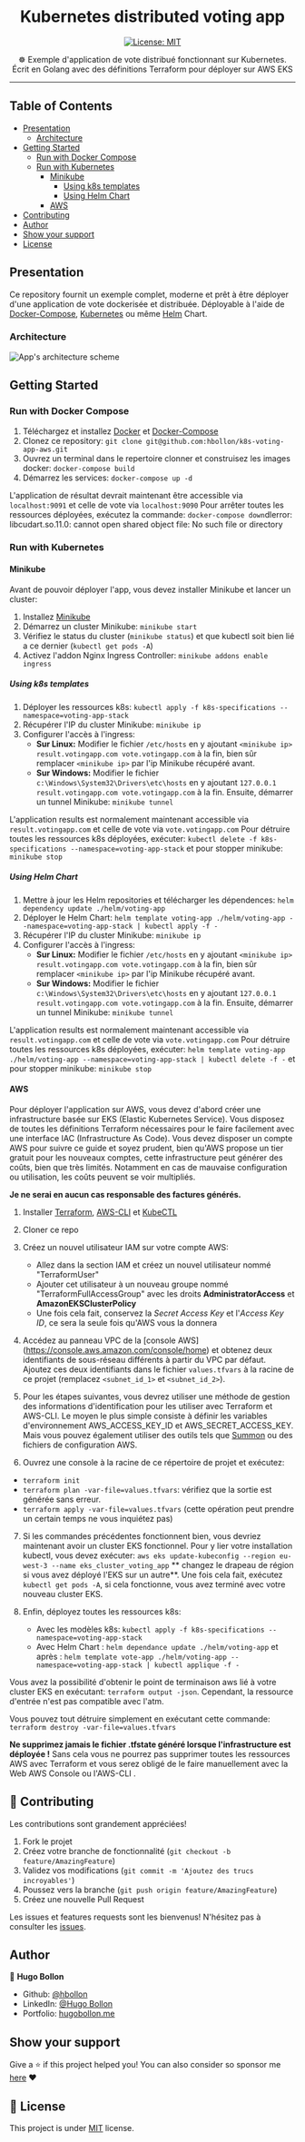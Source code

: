 <h1 align="center">Kubernetes distributed voting app</h1>
<p align="center">
  <a href="https://github.com/hbollon/k8s-voting-app-aws/blob/master/LICENSE" target="_blank">
    <img alt="License: MIT" src="https://img.shields.io/badge/License-MIT-yellow.svg" />
  </a>

<p align="center"> ☸️ Exemple d'application de vote distribué fonctionnant sur Kubernetes. Écrit en Golang avec des définitions Terraform pour déployer sur AWS EKS</p>

---

## Table of Contents

- [Presentation](#presentation)
  - [Architecture](#architecture)
- [Getting Started](#getting-started)
  - [Run with Docker Compose](#run-with-docker-compose)
  - [Run with Kubernetes](#run-with-kubernetes)
    - [Minikube](#minikube)
      - [Using k8s templates](#using-k8s-templates)
      - [Using Helm Chart](#using-helm-chart)
    - [AWS](#aws)
- [Contributing](#-contributing)
- [Author](#author)
- [Show your support](#show-your-support)
- [License](#-license)

## Presentation

Ce repository fournit un exemple complet, moderne et prêt à être déployer d'une application de vote dockerisée et distribuée. Déployable à l'aide de [Docker-Compose](https://docs.docker.com/compose/), [Kubernetes](https://kubernetes.io/) ou même [Helm](https://helm.sh/) Chart.

### Architecture

![App's architecture scheme](app-architecture.jpg)

## Getting Started

### Run with Docker Compose

1. Téléchargez et installez [Docker](https://docs.docker.com/get-docker/) et [Docker-Compose](https://docs.docker.com/compose/install/)
2. Clonez ce repository: `git clone git@github.com:hbollon/k8s-voting-app-aws.git`
3. Ouvrez un terminal dans le repertoire clonner et construisez les images docker: `docker-compose build`
4. Démarrez les services: `docker-compose up -d`

L'application de résultat devrait maintenant être accessible via `localhost:9091` et celle de vote via `localhost:9090`
Pour arrêter toutes les ressources déployées, exécutez la commande: `docker-compose down`dlerror: libcudart.so.11.0: cannot open shared object file: No such file or directory

### Run with Kubernetes

#### Minikube

Avant de pouvoir déployer l'app, vous devez installer Minikube et lancer un cluster:

1. Installez [Minikube](https://minikube.sigs.k8s.io/docs/start/)
2. Démarrez un cluster Minikube: `minikube start`
3. Vérifiez le status du cluster (`minikube status`) et que kubectl soit bien lié a ce dernier (`kubectl get pods -A`)
4. Activez l'addon Nginx Ingress Controller: `minikube addons enable ingress`

##### Using k8s templates

1. Déployer les ressources k8s: `kubectl apply -f k8s-specifications --namespace=voting-app-stack`
2. Récupérer l'IP du cluster Minikube: `minikube ip`
3. Configurer l'accès à l'ingress:
   - **Sur Linux:** Modifier le fichier `/etc/hosts` en y ajoutant `<minikube ip> result.votingapp.com vote.votingapp.com` à la fin, bien sûr remplacer `<minikube ip>` par l'ip Minikube récupéré avant.
   - **Sur Windows:** Modifier le fichier `c:\Windows\System32\Drivers\etc\hosts` en y ajoutant `127.0.0.1 result.votingapp.com vote.votingapp.com` à la fin.
   Ensuite, démarrer un tunnel Minikube: `minikube tunnel`

L'application results est normalement maintenant accessible via `result.votingapp.com` et celle de vote via `vote.votingapp.com`
Pour détruire toutes les ressources k8s déployées, exécuter: `kubectl delete -f k8s-specifications --namespace=voting-app-stack` et pour stopper minikube: `minikube stop`

##### Using Helm Chart

1. Mettre à jour les Helm repositories et télécharger les dépendences: `helm dependency update ./helm/voting-app`
2. Déployer le Helm Chart: `helm template voting-app ./helm/voting-app --namespace=voting-app-stack | kubectl apply -f -`
3. Récupérer l'IP du cluster Minikube: `minikube ip`
4. Configurer l'accès à l'ingress:
   - **Sur Linux:** Modifier le fichier `/etc/hosts` en y ajoutant `<minikube ip> result.votingapp.com vote.votingapp.com` à la fin, bien sûr remplacer `<minikube ip>` par l'ip Minikube récupéré avant.
   - **Sur Windows:** Modifier le fichier `c:\Windows\System32\Drivers\etc\hosts` en y ajoutant `127.0.0.1 result.votingapp.com vote.votingapp.com` à la fin.
   Ensuite, démarrer un tunnel Minikube: `minikube tunnel`

L'application results est normalement maintenant accessible via `result.votingapp.com` et celle de vote via `vote.votingapp.com`
Pour détruire toutes les ressources k8s déployées, exécuter: `helm template voting-app ./helm/voting-app --namespace=voting-app-stack | kubectl delete -f -` et pour stopper minikube: `minikube stop`

#### AWS

Pour déployer l'application sur AWS, vous devez d'abord créer une infrastructure basée sur EKS (Elastic Kubernetes Service). Vous disposez de toutes les définitions Terraform nécessaires pour le faire facilement avec une interface IAC (Infrastructure As Code).
Vous devez disposer un compte AWS pour suivre ce guide et soyez prudent, bien qu'AWS propose un tier gratuit pour les nouveaux comptes, cette infrastructure peut générer des coûts, bien que très limités. Notamment en cas de mauvaise configuration ou utilisation, les coûts peuvent se voir multipliés.

**Je ne serai en aucun cas responsable des factures générés.**

1. Installer [Terraform](https://learn.hashicorp.com/tutorials/terraform/install-cli), [AWS-CLI](https://docs.aws.amazon.com/cli/latest/userguide/getting-started-install.html) et [KubeCTL](https://kubernetes.io/docs/tasks/tools/)

2. Cloner ce repo

3. Créez un nouvel utilisateur IAM sur votre compte AWS:
   - Allez dans la section IAM et créez un nouvel utilisateur nommé "TerraformUser"
   - Ajouter cet utilisateur à un nouveau groupe nommé "TerraformFullAccessGroup" avec les droits **AdministratorAccess** et **AmazonEKSClusterPolicy**
   - Une fois cela fait, conservez la _Secret Access Key_ et l'_Access Key ID_, ce sera la seule fois qu'AWS vous la donnera

4. Accédez au panneau VPC de la [console AWS] (https://console.aws.amazon.com/console/home) et obtenez deux identifiants de sous-réseau différents à partir du VPC par défaut. Ajoutez ces deux identifiants dans le fichier `values.tfvars` à la racine de ce projet (remplacez `<subnet_id_1>` et `<subnet_id_2>`).

5. Pour les étapes suivantes, vous devrez utiliser une méthode de gestion des informations d'identification pour les utiliser avec Terraform et AWS-CLI. Le moyen le plus simple consiste à définir les variables d'environnement AWS_ACCESS_KEY_ID et AWS_SECRET_ACCESS_KEY. Mais vous pouvez également utiliser des outils tels que [Summon](https://github.com/cyberark/summon) ou des fichiers de configuration AWS.

6. Ouvrez une console à la racine de ce répertoire de projet et exécutez:
  - `terraform init`
  - `terraform plan -var-file=values.tfvars`: vérifiez que la sortie est générée sans erreur.
  - `terraform apply -var-file=values.tfvars` (cette opération peut prendre un certain temps ne vous inquiétez pas)

7. Si les commandes précédentes fonctionnent bien, vous devriez maintenant avoir un cluster EKS fonctionnel. Pour y lier votre installation kubectl, vous devez exécuter: `aws eks update-kubeconfig --region eu-west-3 --name eks_cluster_voting_app` ** changez le drapeau de région si vous avez déployé l'EKS sur un autre**.
Une fois cela fait, exécutez `kubectl get pods -A`, si cela fonctionne, vous avez terminé avec votre nouveau cluster EKS.

8. Enfin, déployez toutes les ressources k8s:
   - Avec les modèles k8s: `kubectl apply -f k8s-specifications --namespace=voting-app-stack`
   - Avec Helm Chart : `helm dependance update ./helm/voting-app` et après : `helm template vote-app ./helm/voting-app --namespace=voting-app-stack | kubectl applique -f -`

Vous avez la possibilité d'obtenir le point de terminaison aws lié à votre cluster EKS en exécutant: `terraform output -json`. Cependant, la ressource d'entrée n'est pas compatible avec l'atm.

Vous pouvez tout détruire simplement en exécutant cette commande: `terraform destroy -var-file=values.tfvars`

**Ne supprimez jamais le fichier .tfstate généré lorsque l'infrastructure est déployée !** Sans cela vous ne pourrez pas supprimer toutes les ressources AWS avec Terraform et vous serez obligé de le faire manuellement avec la Web AWS Console ou l'AWS-CLI .

## 🤝 Contributing

Les contributions sont grandement appréciées!

1. Fork le projet
2. Créez votre branche de fonctionnalité (```git checkout -b feature/AmazingFeature```)
3. Validez vos modifications (```git commit -m 'Ajoutez des trucs incroyables'```)
4. Poussez vers la branche (```git push origin feature/AmazingFeature```)
5. Créez une nouvelle Pull Request

Les issues et features requests sont les bienvenus!
N'hésitez pas à consulter les [issues](https://github.com/hbollon/k8s-voting-app-aws/issues).

## Author

👤 **Hugo Bollon**

* Github: [@hbollon](https://github.com/hbollon)
* LinkedIn: [@Hugo Bollon](https://www.linkedin.com/in/hugobollon/)
* Portfolio: [hugobollon.me](https://www.hugobollon.me)

## Show your support

Give a ⭐️ if this project helped you!
You can also consider so sponsor me [here](https://github.com/sponsors/hbollon) ❤️

## 📝 License

This project is under [MIT](https://github.com/hbollon/k8s-voting-app-aws/blob/master/LICENSE.md) license.

